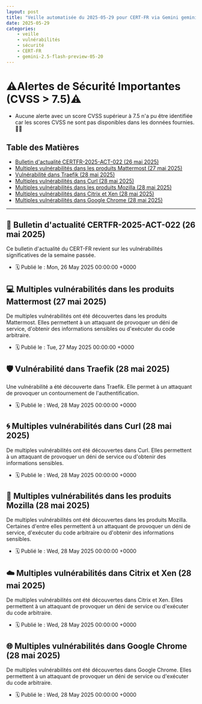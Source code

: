 ```yaml
---
layout: post
title: "Veille automatisée du 2025-05-29 pour CERT-FR via Gemini gemini-2.5-flash-preview-05-20"
date: 2025-05-29
categories:
    - veille
    - vulnérabilités
    - sécurité
    - CERT-FR
    - gemini-2.5-flash-preview-05-20
---
```

# ⚠️Alertes de Sécurité Importantes (CVSS > 7.5)⚠️
*   Aucune alerte avec un score CVSS supérieur à 7.5 n'a pu être identifiée car les scores CVSS ne sont pas disponibles dans les données fournies. 🤷‍♀️

## Table des Matières
*   [Bulletin d'actualité CERTFR-2025-ACT-022 (26 mai 2025)](https://www.cert.ssi.gouv.fr/actualite/CERTFR-2025-ACT-022/)
*   [Multiples vulnérabilités dans les produits Mattermost (27 mai 2025)](https://www.cert.ssi.gouv.fr/avis/CERTFR-2025-AVI-0453/)
*   [Vulnérabilité dans Traefik (28 mai 2025)](https://www.cert.ssi.gouv.fr/avis/CERTFR-2025-AVI-0457/)
*   [Multiples vulnérabilités dans Curl (28 mai 2025)](https://www.cert.ssi.gouv.fr/avis/CERTFR-2025-AVI-0458/)
*   [Multiples vulnérabilités dans les produits Mozilla (28 mai 2025)](https://www.cert.ssi.gouv.fr/avis/CERTFR-2025-AVI-0454/)
*   [Multiples vulnérabilités dans Citrix et Xen (28 mai 2025)](https://www.cert.ssi.gouv.fr/avis/CERTFR-2025-AVI-0456/)
*   [Multiples vulnérabilités dans Google Chrome (28 mai 2025)](https://www.cert.ssi.gouv.fr/avis/CERTFR-2025-AVI-0455/)

---

## 📰 Bulletin d'actualité CERTFR-2025-ACT-022 (26 mai 2025)
Ce bulletin d'actualité du CERT-FR revient sur les vulnérabilités significatives de la semaine passée.
*   🗓️ Publié le : Mon, 26 May 2025 00:00:00 +0000

## 💻 Multiples vulnérabilités dans les produits Mattermost (27 mai 2025)
De multiples vulnérabilités ont été découvertes dans les produits Mattermost. Elles permettent à un attaquant de provoquer un déni de service, d'obtenir des informations sensibles ou d'exécuter du code arbitraire.
*   🗓️ Publié le : Tue, 27 May 2025 00:00:00 +0000

## 🛡️ Vulnérabilité dans Traefik (28 mai 2025)
Une vulnérabilité a été découverte dans Traefik. Elle permet à un attaquant de provoquer un contournement de l'authentification.
*   🗓️ Publié le : Wed, 28 May 2025 00:00:00 +0000

## 🌀 Multiples vulnérabilités dans Curl (28 mai 2025)
De multiples vulnérabilités ont été découvertes dans Curl. Elles permettent à un attaquant de provoquer un déni de service ou d'obtenir des informations sensibles.
*   🗓️ Publié le : Wed, 28 May 2025 00:00:00 +0000

## 🦊 Multiples vulnérabilités dans les produits Mozilla (28 mai 2025)
De multiples vulnérabilités ont été découvertes dans les produits Mozilla. Certaines d'entre elles permettent à un attaquant de provoquer un déni de service, d'exécuter du code arbitraire ou d'obtenir des informations sensibles.
*   🗓️ Publié le : Wed, 28 May 2025 00:00:00 +0000

## ☁️ Multiples vulnérabilités dans Citrix et Xen (28 mai 2025)
De multiples vulnérabilités ont été découvertes dans Citrix et Xen. Elles permettent à un attaquant de provoquer un déni de service ou d'exécuter du code arbitraire.
*   🗓️ Publié le : Wed, 28 May 2025 00:00:00 +0000

## 🌐 Multiples vulnérabilités dans Google Chrome (28 mai 2025)
De multiples vulnérabilités ont été découvertes dans Google Chrome. Elles permettent à un attaquant de provoquer un déni de service ou d'exécuter du code arbitraire.
*   🗓️ Publié le : Wed, 28 May 2025 00:00:00 +0000